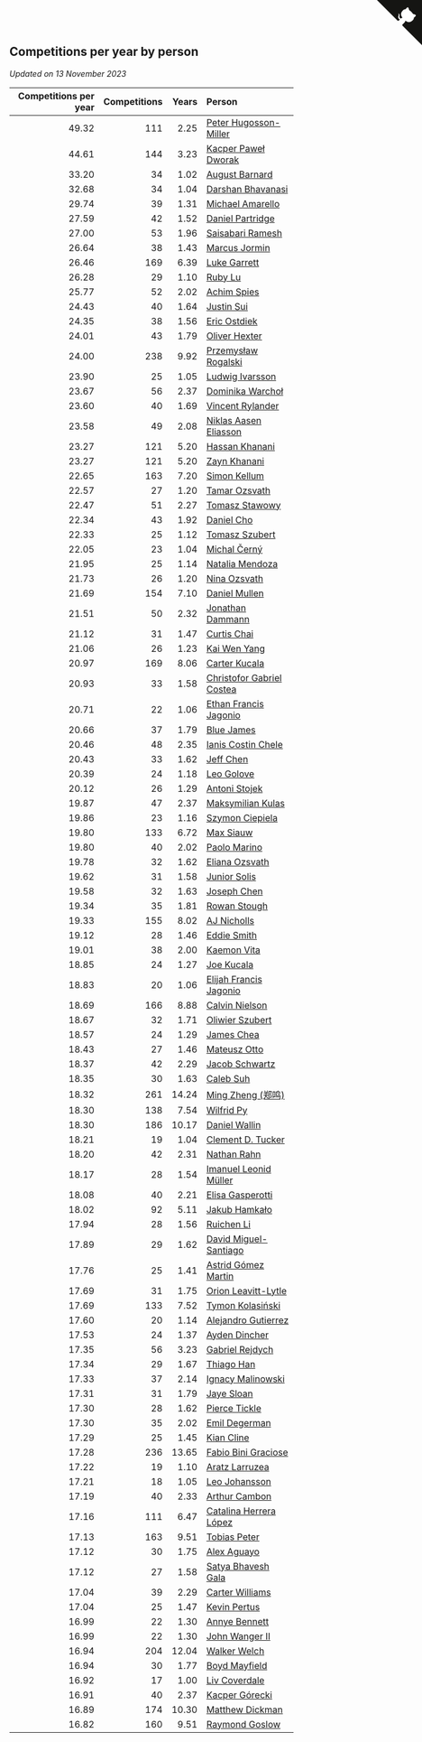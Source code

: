 ## Competitions per year by person

*Updated on 13 November 2023*

| Competitions per year | Competitions | Years | Person |
| ---: | ---: | ---: | :--- |
| 49.32 | 111 | 2.25 | [Peter Hugosson-Miller](https://www.worldcubeassociation.org/persons/2021HUGO01) |
| 44.61 | 144 | 3.23 | [Kacper Paweł Dworak](https://www.worldcubeassociation.org/persons/2020DWOR01) |
| 33.20 | 34 | 1.02 | [August Barnard](https://www.worldcubeassociation.org/persons/2022BARN21) |
| 32.68 | 34 | 1.04 | [Darshan Bhavanasi](https://www.worldcubeassociation.org/persons/2022BHAV01) |
| 29.74 | 39 | 1.31 | [Michael Amarello](https://www.worldcubeassociation.org/persons/2022AMAR09) |
| 27.59 | 42 | 1.52 | [Daniel Partridge](https://www.worldcubeassociation.org/persons/2022PART02) |
| 27.00 | 53 | 1.96 | [Saisabari Ramesh](https://www.worldcubeassociation.org/persons/2021RAME01) |
| 26.64 | 38 | 1.43 | [Marcus Jormin](https://www.worldcubeassociation.org/persons/2022JORM01) |
| 26.46 | 169 | 6.39 | [Luke Garrett](https://www.worldcubeassociation.org/persons/2017GARR05) |
| 26.28 | 29 | 1.10 | [Ruby Lu](https://www.worldcubeassociation.org/persons/2022LURU01) |
| 25.77 | 52 | 2.02 | [Achim Spies](https://www.worldcubeassociation.org/persons/2021SPIE01) |
| 24.43 | 40 | 1.64 | [Justin Sui](https://www.worldcubeassociation.org/persons/2022SUIJ01) |
| 24.35 | 38 | 1.56 | [Eric Ostdiek](https://www.worldcubeassociation.org/persons/2022OSTD01) |
| 24.01 | 43 | 1.79 | [Oliver Hexter](https://www.worldcubeassociation.org/persons/2022HEXT01) |
| 24.00 | 238 | 9.92 | [Przemysław Rogalski](https://www.worldcubeassociation.org/persons/2013ROGA02) |
| 23.90 | 25 | 1.05 | [Ludwig Ivarsson](https://www.worldcubeassociation.org/persons/2022IVAR01) |
| 23.67 | 56 | 2.37 | [Dominika Warchoł](https://www.worldcubeassociation.org/persons/2021WARC01) |
| 23.60 | 40 | 1.69 | [Vincent Rylander](https://www.worldcubeassociation.org/persons/2022RYLA01) |
| 23.58 | 49 | 2.08 | [Niklas Aasen Eliasson](https://www.worldcubeassociation.org/persons/2021ELIA01) |
| 23.27 | 121 | 5.20 | [Hassan Khanani](https://www.worldcubeassociation.org/persons/2018KHAN26) |
| 23.27 | 121 | 5.20 | [Zayn Khanani](https://www.worldcubeassociation.org/persons/2018KHAN28) |
| 22.65 | 163 | 7.20 | [Simon Kellum](https://www.worldcubeassociation.org/persons/2016KELL12) |
| 22.57 | 27 | 1.20 | [Tamar Ozsvath](https://www.worldcubeassociation.org/persons/2022OZSV04) |
| 22.47 | 51 | 2.27 | [Tomasz Stawowy](https://www.worldcubeassociation.org/persons/2021STAW01) |
| 22.34 | 43 | 1.92 | [Daniel Cho](https://www.worldcubeassociation.org/persons/2021CHOD01) |
| 22.33 | 25 | 1.12 | [Tomasz Szubert](https://www.worldcubeassociation.org/persons/2022SZUB02) |
| 22.05 | 23 | 1.04 | [Michal Černý](https://www.worldcubeassociation.org/persons/2022CERN03) |
| 21.95 | 25 | 1.14 | [Natalia Mendoza](https://www.worldcubeassociation.org/persons/2022MEND24) |
| 21.73 | 26 | 1.20 | [Nina Ozsvath](https://www.worldcubeassociation.org/persons/2022OZSV03) |
| 21.69 | 154 | 7.10 | [Daniel Mullen](https://www.worldcubeassociation.org/persons/2016MULL04) |
| 21.51 | 50 | 2.32 | [Jonathan Dammann](https://www.worldcubeassociation.org/persons/2021DAMM01) |
| 21.12 | 31 | 1.47 | [Curtis Chai](https://www.worldcubeassociation.org/persons/2022CHAI02) |
| 21.06 | 26 | 1.23 | [Kai Wen Yang](https://www.worldcubeassociation.org/persons/2022YANG19) |
| 20.97 | 169 | 8.06 | [Carter Kucala](https://www.worldcubeassociation.org/persons/2015KUCA01) |
| 20.93 | 33 | 1.58 | [Christofor Gabriel Costea](https://www.worldcubeassociation.org/persons/2022COST03) |
| 20.71 | 22 | 1.06 | [Ethan Francis Jagonio](https://www.worldcubeassociation.org/persons/2022JAGO03) |
| 20.66 | 37 | 1.79 | [Blue James](https://www.worldcubeassociation.org/persons/2022JAME01) |
| 20.46 | 48 | 2.35 | [Ianis Costin Chele](https://www.worldcubeassociation.org/persons/2021CHEL01) |
| 20.43 | 33 | 1.62 | [Jeff Chen](https://www.worldcubeassociation.org/persons/2022CHEN19) |
| 20.39 | 24 | 1.18 | [Leo Golove](https://www.worldcubeassociation.org/persons/2022GOLO02) |
| 20.12 | 26 | 1.29 | [Antoni Stojek](https://www.worldcubeassociation.org/persons/2022STOJ03) |
| 19.87 | 47 | 2.37 | [Maksymilian Kulas](https://www.worldcubeassociation.org/persons/2021KULA02) |
| 19.86 | 23 | 1.16 | [Szymon Ciepiela](https://www.worldcubeassociation.org/persons/2022CIEP01) |
| 19.80 | 133 | 6.72 | [Max Siauw](https://www.worldcubeassociation.org/persons/2017SIAU02) |
| 19.80 | 40 | 2.02 | [Paolo Marino](https://www.worldcubeassociation.org/persons/2021MARI04) |
| 19.78 | 32 | 1.62 | [Eliana Ozsvath](https://www.worldcubeassociation.org/persons/2022OZSV01) |
| 19.62 | 31 | 1.58 | [Junior Solis](https://www.worldcubeassociation.org/persons/2022SOLI03) |
| 19.58 | 32 | 1.63 | [Joseph Chen](https://www.worldcubeassociation.org/persons/2022CHEN16) |
| 19.34 | 35 | 1.81 | [Rowan Stough](https://www.worldcubeassociation.org/persons/2022STOU01) |
| 19.33 | 155 | 8.02 | [AJ Nicholls](https://www.worldcubeassociation.org/persons/2015NICH04) |
| 19.12 | 28 | 1.46 | [Eddie Smith](https://www.worldcubeassociation.org/persons/2022SMIT20) |
| 19.01 | 38 | 2.00 | [Kaemon Vita](https://www.worldcubeassociation.org/persons/2021VITA01) |
| 18.85 | 24 | 1.27 | [Joe Kucala](https://www.worldcubeassociation.org/persons/2022KUCA01) |
| 18.83 | 20 | 1.06 | [Elijah Francis Jagonio](https://www.worldcubeassociation.org/persons/2022JAGO02) |
| 18.69 | 166 | 8.88 | [Calvin Nielson](https://www.worldcubeassociation.org/persons/2014NIEL03) |
| 18.67 | 32 | 1.71 | [Oliwier Szubert](https://www.worldcubeassociation.org/persons/2022SZUB01) |
| 18.57 | 24 | 1.29 | [James Chea](https://www.worldcubeassociation.org/persons/2022CHEA05) |
| 18.43 | 27 | 1.46 | [Mateusz Otto](https://www.worldcubeassociation.org/persons/2022OTTO01) |
| 18.37 | 42 | 2.29 | [Jacob Schwartz](https://www.worldcubeassociation.org/persons/2021SCHW01) |
| 18.35 | 30 | 1.63 | [Caleb Suh](https://www.worldcubeassociation.org/persons/2022SUHC01) |
| 18.32 | 261 | 14.24 | [Ming Zheng (郑鸣)](https://www.worldcubeassociation.org/persons/2009ZHEN11) |
| 18.30 | 138 | 7.54 | [Wilfrid Py](https://www.worldcubeassociation.org/persons/2016PYWI01) |
| 18.30 | 186 | 10.17 | [Daniel Wallin](https://www.worldcubeassociation.org/persons/2013WALL03) |
| 18.21 | 19 | 1.04 | [Clement D. Tucker](https://www.worldcubeassociation.org/persons/2022TUCK09) |
| 18.20 | 42 | 2.31 | [Nathan Rahn](https://www.worldcubeassociation.org/persons/2021RAHN01) |
| 18.17 | 28 | 1.54 | [Imanuel Leonid Müller](https://www.worldcubeassociation.org/persons/2022MULL02) |
| 18.08 | 40 | 2.21 | [Elisa Gasperotti](https://www.worldcubeassociation.org/persons/2021GASP01) |
| 18.02 | 92 | 5.11 | [Jakub Hamkało](https://www.worldcubeassociation.org/persons/2018HAMK01) |
| 17.94 | 28 | 1.56 | [Ruichen Li](https://www.worldcubeassociation.org/persons/2022LIRU02) |
| 17.89 | 29 | 1.62 | [David Miguel-Santiago](https://www.worldcubeassociation.org/persons/2022MIGU02) |
| 17.76 | 25 | 1.41 | [Astrid Gómez Martin](https://www.worldcubeassociation.org/persons/2022MART26) |
| 17.69 | 31 | 1.75 | [Orion Leavitt-Lytle](https://www.worldcubeassociation.org/persons/2022LEAV01) |
| 17.69 | 133 | 7.52 | [Tymon Kolasiński](https://www.worldcubeassociation.org/persons/2016KOLA02) |
| 17.60 | 20 | 1.14 | [Alejandro Gutierrez](https://www.worldcubeassociation.org/persons/2022GUTI09) |
| 17.53 | 24 | 1.37 | [Ayden Dincher](https://www.worldcubeassociation.org/persons/2022DINC01) |
| 17.35 | 56 | 3.23 | [Gabriel Rejdych](https://www.worldcubeassociation.org/persons/2020REJD01) |
| 17.34 | 29 | 1.67 | [Thiago Han](https://www.worldcubeassociation.org/persons/2022HANT01) |
| 17.33 | 37 | 2.14 | [Ignacy Malinowski](https://www.worldcubeassociation.org/persons/2021MALI02) |
| 17.31 | 31 | 1.79 | [Jaye Sloan](https://www.worldcubeassociation.org/persons/2022SLOA01) |
| 17.30 | 28 | 1.62 | [Pierce Tickle](https://www.worldcubeassociation.org/persons/2022TICK01) |
| 17.30 | 35 | 2.02 | [Emil Degerman](https://www.worldcubeassociation.org/persons/2021DEGE01) |
| 17.29 | 25 | 1.45 | [Kian Cline](https://www.worldcubeassociation.org/persons/2022CLIN01) |
| 17.28 | 236 | 13.65 | [Fabio Bini Graciose](https://www.worldcubeassociation.org/persons/2010GRAC02) |
| 17.22 | 19 | 1.10 | [Aratz Larruzea](https://www.worldcubeassociation.org/persons/2022LARR02) |
| 17.21 | 18 | 1.05 | [Leo Johansson](https://www.worldcubeassociation.org/persons/2022JOHA08) |
| 17.19 | 40 | 2.33 | [Arthur Cambon](https://www.worldcubeassociation.org/persons/2021CAMB01) |
| 17.16 | 111 | 6.47 | [Catalina Herrera López](https://www.worldcubeassociation.org/persons/2017LOPE31) |
| 17.13 | 163 | 9.51 | [Tobias Peter](https://www.worldcubeassociation.org/persons/2014PETE03) |
| 17.12 | 30 | 1.75 | [Alex Aguayo](https://www.worldcubeassociation.org/persons/2022AGUA01) |
| 17.12 | 27 | 1.58 | [Satya Bhavesh Gala](https://www.worldcubeassociation.org/persons/2022GALA03) |
| 17.04 | 39 | 2.29 | [Carter Williams](https://www.worldcubeassociation.org/persons/2021WILL06) |
| 17.04 | 25 | 1.47 | [Kevin Pertus](https://www.worldcubeassociation.org/persons/2022PERT01) |
| 16.99 | 22 | 1.30 | [Annye Bennett](https://www.worldcubeassociation.org/persons/2022BENN11) |
| 16.99 | 22 | 1.30 | [John Wanger II](https://www.worldcubeassociation.org/persons/2022WANG39) |
| 16.94 | 204 | 12.04 | [Walker Welch](https://www.worldcubeassociation.org/persons/2011WELC01) |
| 16.94 | 30 | 1.77 | [Boyd Mayfield](https://www.worldcubeassociation.org/persons/2022MAYF01) |
| 16.92 | 17 | 1.00 | [Liv Coverdale](https://www.worldcubeassociation.org/persons/2022COVE02) |
| 16.91 | 40 | 2.37 | [Kacper Górecki](https://www.worldcubeassociation.org/persons/2021GORE01) |
| 16.89 | 174 | 10.30 | [Matthew Dickman](https://www.worldcubeassociation.org/persons/2013DICK01) |
| 16.82 | 160 | 9.51 | [Raymond Goslow](https://www.worldcubeassociation.org/persons/2014GOSL01) |


<a href="https://github.com/jonatanklosko/wca_statistics" class="github-corner" aria-label="View source on Github"><svg width="80" height="80" viewBox="0 0 250 250" style="fill:#151513; color:#fff; position: absolute; top: 0; border: 0; right: 0;" aria-hidden="true"><path d="M0,0 L115,115 L130,115 L142,142 L250,250 L250,0 Z"></path><path d="M128.3,109.0 C113.8,99.7 119.0,89.6 119.0,89.6 C122.0,82.7 120.5,78.6 120.5,78.6 C119.2,72.0 123.4,76.3 123.4,76.3 C127.3,80.9 125.5,87.3 125.5,87.3 C122.9,97.6 130.6,101.9 134.4,103.2" fill="currentColor" style="transform-origin: 130px 106px;" class="octo-arm"></path><path d="M115.0,115.0 C114.9,115.1 118.7,116.5 119.8,115.4 L133.7,101.6 C136.9,99.2 139.9,98.4 142.2,98.6 C133.8,88.0 127.5,74.4 143.8,58.0 C148.5,53.4 154.0,51.2 159.7,51.0 C160.3,49.4 163.2,43.6 171.4,40.1 C171.4,40.1 176.1,42.5 178.8,56.2 C183.1,58.6 187.2,61.8 190.9,65.4 C194.5,69.0 197.7,73.2 200.1,77.6 C213.8,80.2 216.3,84.9 216.3,84.9 C212.7,93.1 206.9,96.0 205.4,96.6 C205.1,102.4 203.0,107.8 198.3,112.5 C181.9,128.9 168.3,122.5 157.7,114.1 C157.9,116.9 156.7,120.9 152.7,124.9 L141.0,136.5 C139.8,137.7 141.6,141.9 141.8,141.8 Z" fill="currentColor" class="octo-body"></path></svg></a><style>.github-corner:hover .octo-arm{animation:octocat-wave 560ms ease-in-out}@keyframes octocat-wave{0%,100%{transform:rotate(0)}20%,60%{transform:rotate(-25deg)}40%,80%{transform:rotate(10deg)}}@media (max-width:500px){.github-corner:hover .octo-arm{animation:none}.github-corner .octo-arm{animation:octocat-wave 560ms ease-in-out}}</style>
